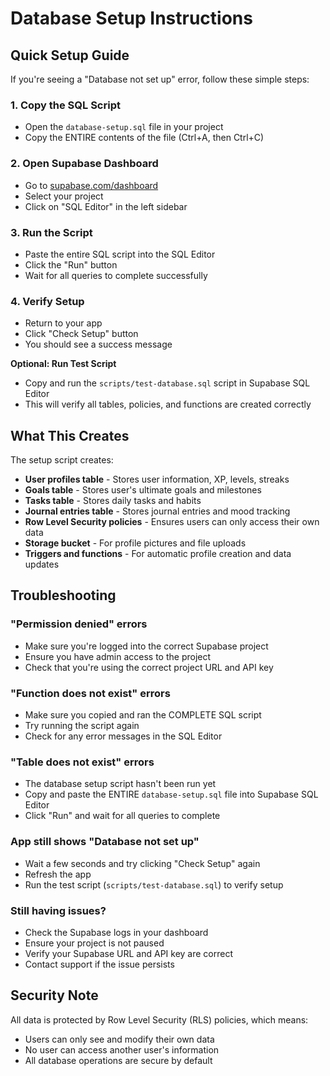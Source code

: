 # Database Setup Instructions

## Quick Setup Guide

If you're seeing a "Database not set up" error, follow these simple steps:

### 1. Copy the SQL Script
- Open the `database-setup.sql` file in your project
- Copy the ENTIRE contents of the file (Ctrl+A, then Ctrl+C)

### 2. Open Supabase Dashboard
- Go to [supabase.com/dashboard](https://supabase.com/dashboard)
- Select your project
- Click on "SQL Editor" in the left sidebar

### 3. Run the Script
- Paste the entire SQL script into the SQL Editor
- Click the "Run" button
- Wait for all queries to complete successfully

### 4. Verify Setup
- Return to your app
- Click "Check Setup" button
- You should see a success message

**Optional: Run Test Script**
- Copy and run the `scripts/test-database.sql` script in Supabase SQL Editor
- This will verify all tables, policies, and functions are created correctly

## What This Creates

The setup script creates:
- **User profiles table** - Stores user information, XP, levels, streaks
- **Goals table** - Stores user's ultimate goals and milestones
- **Tasks table** - Stores daily tasks and habits
- **Journal entries table** - Stores journal entries and mood tracking
- **Row Level Security policies** - Ensures users can only access their own data
- **Storage bucket** - For profile pictures and file uploads
- **Triggers and functions** - For automatic profile creation and data updates

## Troubleshooting

### "Permission denied" errors
- Make sure you're logged into the correct Supabase project
- Ensure you have admin access to the project
- Check that you're using the correct project URL and API key

### "Function does not exist" errors
- Make sure you copied and ran the COMPLETE SQL script
- Try running the script again
- Check for any error messages in the SQL Editor

### "Table does not exist" errors
- The database setup script hasn't been run yet
- Copy and paste the ENTIRE `database-setup.sql` file into Supabase SQL Editor
- Click "Run" and wait for all queries to complete

### App still shows "Database not set up"
- Wait a few seconds and try clicking "Check Setup" again
- Refresh the app
- Run the test script (`scripts/test-database.sql`) to verify setup

### Still having issues?
- Check the Supabase logs in your dashboard
- Ensure your project is not paused
- Verify your Supabase URL and API key are correct
- Contact support if the issue persists

## Security Note

All data is protected by Row Level Security (RLS) policies, which means:
- Users can only see and modify their own data
- No user can access another user's information
- All database operations are secure by default